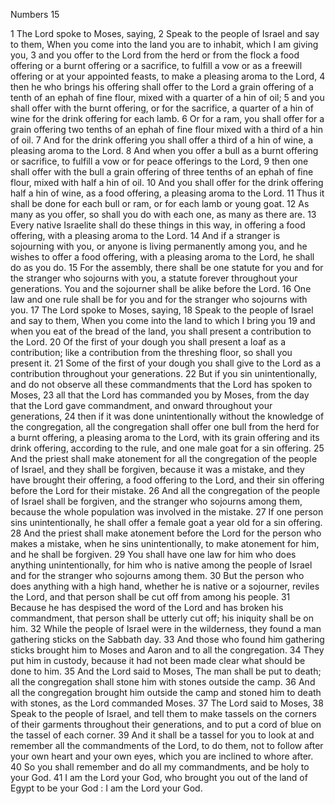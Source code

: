 Numbers 15

1	The Lord spoke to Moses, saying,
2	Speak to the people of Israel and say to them, When you come into the land you are to inhabit, which I am giving you,
3	and you offer to the Lord from the herd or from the flock a food offering or a burnt offering or a sacrifice, to fulfill a vow or as a freewill offering or at your appointed feasts, to make a pleasing aroma to the Lord,
4	then he who brings his offering shall offer to the Lord a grain offering of a tenth of an ephah of fine flour, mixed with a quarter of a hin of oil;
5	and you shall offer with the burnt offering, or for the sacrifice, a quarter of a hin of wine for the drink offering for each lamb.
6	Or for a ram, you shall offer for a grain offering two tenths of an ephah of fine flour mixed with a third of a hin of oil.
7	And for the drink offering you shall offer a third of a hin of wine, a pleasing aroma to the Lord.
8	And when you offer a bull as a burnt offering or sacrifice, to fulfill a vow or for peace offerings to the Lord,
9	then one shall offer with the bull a grain offering of three tenths of an ephah of fine flour, mixed with half a hin of oil.
10	And you shall offer for the drink offering half a hin of wine, as a food offering, a pleasing aroma to the Lord.
11	Thus it shall be done for each bull or ram, or for each lamb or young goat.
12	As many as you offer, so shall you do with each one, as many as there are.
13	Every native Israelite shall do these things in this way, in offering a food offering, with a pleasing aroma to the Lord.
14	And if a stranger is sojourning with you, or anyone is living permanently among you, and he wishes to offer a food offering, with a pleasing aroma to the Lord, he shall do as you do.
15	For the assembly, there shall be one statute for you and for the stranger who sojourns with you, a statute forever throughout your generations. You and the sojourner shall be alike before the Lord.
16	One law and one rule shall be for you and for the stranger who sojourns with you.
17	The Lord spoke to Moses, saying,
18	Speak to the people of Israel and say to them, When you come into the land to which I bring you
19	and when you eat of the bread of the land, you shall present a contribution to the Lord.
20	Of the first of your dough you shall present a loaf as a contribution; like a contribution from the threshing floor, so shall you present it.
21	Some of the first of your dough you shall give to the Lord as a contribution throughout your generations.
22	But if you sin unintentionally, and do not observe all these commandments that the Lord has spoken to Moses,
23	all that the Lord has commanded you by Moses, from the day that the Lord gave commandment, and onward throughout your generations,
24	then if it was done unintentionally without the knowledge of the congregation, all the congregation shall offer one bull from the herd for a burnt offering, a pleasing aroma to the Lord, with its grain offering and its drink offering, according to the rule, and one male goat for a sin offering.
25	And the priest shall make atonement for all the congregation of the people of Israel, and they shall be forgiven, because it was a mistake, and they have brought their offering, a food offering to the Lord, and their sin offering before the Lord for their mistake.
26	And all the congregation of the people of Israel shall be forgiven, and the stranger who sojourns among them, because the whole population was involved in the mistake.
27	If one person sins unintentionally, he shall offer a female goat a year old for a sin offering.
28	And the priest shall make atonement before the Lord for the person who makes a mistake, when he sins unintentionally, to make atonement for him, and he shall be forgiven.
29	You shall have one law for him who does anything unintentionally, for him who is native among the people of Israel and for the stranger who sojourns among them.
30	But the person who does anything with a high hand, whether he is native or a sojourner, reviles the Lord, and that person shall be cut off from among his people.
31	Because he has despised the word of the Lord and has broken his commandment, that person shall be utterly cut off; his iniquity shall be on him.
32	While the people of Israel were in the wilderness, they found a man gathering sticks on the Sabbath day.
33	And those who found him gathering sticks brought him to Moses and Aaron and to all the congregation.
34	They put him in custody, because it had not been made clear what should be done to him.
35	And the Lord said to Moses, The man shall be put to death; all the congregation shall stone him with stones outside the camp.
36	And all the congregation brought him outside the camp and stoned him to death with stones, as the Lord commanded Moses.
37	The Lord said to Moses,
38	Speak to the people of Israel, and tell them to make tassels on the corners of their garments throughout their generations, and to put a cord of blue on the tassel of each corner.
39	And it shall be a tassel for you to look at and remember all the commandments of the Lord, to do them, not to follow after your own heart and your own eyes, which you are inclined to whore after.
40	So you shall remember and do all my commandments, and be holy to your God.
41	I am the Lord your God, who brought you out of the land of Egypt to be your God : I am the Lord your God.


